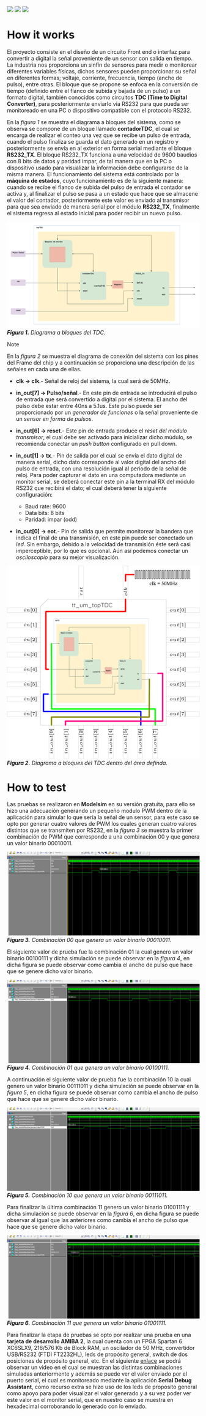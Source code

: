 
![](../../workflows/gds/badge.svg) ![](../../workflows/docs/badge.svg) ![](../../workflows/test/badge.svg)
<!--
# Tiny Tapeout Verilog Project Template

- [Read the documentation for project](docs/info.md)

## What is Tiny Tapeout?

TinyTapeout is an educational project that aims to make it easier and cheaper than ever to get your digital designs manufactured on a real chip.

To learn more and get started, visit https://tinytapeout.com.

## Verilog Projects

1. Add your Verilog files to the `src` folder.
2. Edit the [info.yaml](info.yaml) and update information about your project, paying special attention to the `source_files` and `top_module` properties. If you are upgrading an existing Tiny Tapeout project, check out our [online info.yaml migration tool](https://tinytapeout.github.io/tt-yaml-upgrade-tool/).
3. Edit [docs/info.md](docs/info.md) and add a description of your project.
4. Optionally, add a testbench to the `test` folder. See [test/README.md](test/README.md) for more information.

The GitHub action will automatically build the ASIC files using [OpenLane](https://www.zerotoasiccourse.com/terminology/openlane/).

## Enable GitHub actions to build the results page

- [Enabling GitHub Pages](https://tinytapeout.com/faq/#my-github-action-is-failing-on-the-pages-part)

## Resources

- [FAQ](https://tinytapeout.com/faq/)
- [Digital design lessons](https://tinytapeout.com/digital_design/)
- [Learn how semiconductors work](https://tinytapeout.com/siliwiz/)
- [Join the community](https://tinytapeout.com/discord)
- [Build your design locally](https://docs.google.com/document/d/1aUUZ1jthRpg4QURIIyzlOaPWlmQzr-jBn3wZipVUPt4)

## What next?

- [Submit your design to the next shuttle](https://app.tinytapeout.com/).
- Edit [this README](README.md) and explain your design, how it works, and how to test it.
- Share your project on your social network of choice:
  - LinkedIn [#tinytapeout](https://www.linkedin.com/search/results/content/?keywords=%23tinytapeout) [@TinyTapeout](https://www.linkedin.com/company/100708654/)
  - Mastodon [#tinytapeout](https://chaos.social/tags/tinytapeout) [@matthewvenn](https://chaos.social/@matthewvenn)
  - X (formerly Twitter) [#tinytapeout](https://twitter.com/hashtag/tinytapeout) [@matthewvenn](https://twitter.com/matthewvenn)
-->

# How it works

El proyecto consiste en el diseño de un circuito Front end o interfaz para convertir a digital la señal proveniente de un sensor con salida en tiempo. La industria nos proporciona un sinfín de sensores para medir o monitorear diferentes variables físicas, dichos sensores pueden proporcionar su señal en diferentes formas; voltaje, corriente, frecuencia, tiempo (ancho de pulso), entre otras. El bloque que se propone se enfoca en la conversión de tiempo (definido entre el flanco de subida y bajada de un pulso) a un formato digital, también conocidos como circuitos **TDC (Time to Digital Converter)**, para posteriormente enviarlo vía RS232 para que pueda ser monitoreado en una PC o dispositivo compatible con el protocolo RS232. 

En la _figura 1_ se muestra el diagrama a bloques del sistema, como se observa se compone de un bloque llamado **contadorTDC**, el cual se encarga de realizar el conteo una vez que se recibe un pulso de entrada, cuando el pulso finaliza se guarda el dato generado en un registro y posteriormente se envía en al exterior en forma serial mediante el bloque **RS232_TX**. El bloque RS232_TX funciona a una velocidad de 9600 baudios con 8 bits de datos y paridad impar, de tal manera que en la PC o dispositivo usado para visualizar la información debe configurarse de la misma manera. El funcionamiento del sistema está controlado por la **máquina de estados**, cuyo funcionamiento es de la siguiente manera: cuando se recibe el flanco de subida del pulso de entrada el contador se activa y, al finalizar el pulso se pasa a un estado que hace que se almacene el valor del contador, posteriormente este valor es enviado al transmisor para que sea enviado de manera serial por el módulo **RS232_TX**, finalmente el sistema regresa al estado inicial para poder recibir un nuevo pulso. 

![](docs/topTDC.png)
_**Figura 1.** Diagrama a bloques del TDC._

>[!NOTE] 
>En la _figura 2_ se muestra el diagrama de conexión del sistema con los pines del Frame del chip y a continuación se proporciona una descripción de las señales en cada una de ellas.
>
> - **clk -> clk**.- Señal de reloj del sistema, la cual será de 50MHz.
>   
> - **in_out[7] -> Pulso/señal**.- En este pin de entrada se introducirá el pulso de entrada que será convertido a digital por el sistema. El ancho del pulso debe estar entre 40ns a 5.1us. Este pulso puede ser proporcionado por un _generador de funciones_ o la señal proveniente de un _sensor en forma de pulsos_.
>
> - **in_out[6] -> reset**.- Este pin de entrada produce el _reset del módulo transmisor_, el cual debe ser activado para inicializar dicho múdulo, se recomienda conectar un _push button_ configurado en pull down.
>
> - **in_out[1] -> tx**.- Pin de salida por el cual se envía el dato digital de manera serial, dicho dato corresponde al valor digital del ancho del pulso de entrada, con una resolución igual al periodo de la señal de reloj. Para poder capturar el dato en una computadora mediante un monitor serial, se deberá conectar este pin a la terminal RX del módulo RS232 que recibirá el dato; el cual deberá tener la siguiente configuración:
>
>    - Baud rate: 9600
>    - Data bits: 8 bits
>    - Paridad: impar (odd)
>
> - **in_out[0] -> eot**.- Pin de salida que permite monitorear la bandera que indica el final de una transmisión, en este pin puede ser conectado un _led_. Sin embargo, debido a la velocidad de transmisión éste será casi imperceptible, por lo que es opcional. Aún así podemos conectar un _osciloscopio_ para su mejor visualización.
>

![](docs/design.fw.png)
_**Figura 2.** Diagrama a bloques del TDC dentro del área definda._

# How to test

Las pruebas se realizaron en **Modelsim** en su versión gratuita, para ello se hizo una adecuación generando un pequeño modulo PWM dentro de la aplicación para simular lo que sería la señal de un sensor, para este caso se opto por generar cuatro valores de PWM los cuales generan cuatro valores distintos que se transmiten por RS232, en la _figura 3_ se muestra la primer combinación de PWM que corresponde a una combinación 00 y que genera un valor binario 00010011.

![](docs/00.png)
_**Figura 3.** Combinación 00 que genera un valor binario 00010011._

El siguiente valor de prueba fue la combinación 01 la cual genero un valor binario 00100111 y dicha simulación se puede observar en la _figura 4_, en dicha figura se puede observar como cambia el ancho de pulso que hace que se genere dicho valor binario.

![](docs/01.png)
_**Figura 4.** Combinación 01 que genera un valor binario 00100111._

A continuación el siguiente valor de prueba fue la combinación 10 la cual genero un valor binario 00111011 y dicha simulación se puede observar en la _figura 5_, en dicha figura se puede observar como cambia el ancho de pulso que hace que se genere dicho valor binario.

![](docs/10.png)
_**Figura 5.** Combinación 10 que genera un valor binario 00111011._

Para finalizar la última combinación 11 genero un valor binario 01001111 y dicha simulación se puede observar en la _figura 6_, en dicha figura se puede observar al igual que las anteriores como cambia el ancho de pulso que hace que se genere dicho valor binario.

![](docs/11.png)
_**Figura 6.** Combinación 11 que genera un valor binario 01001111._

Para finalizar la etapa de pruebas se opto por realizar una prueba en una **tarjeta de desarrollo AMIBA 2**, la cual cuenta con un FPGA Spartan 6 XC6SLX9, 216/576 Kb de Block RAM, un oscilador de 50 MHz, convertidor USB/RS232 (FTDI FT2232HL), leds de propósito general, switch de dos posiciones de propósito general, etc. En el siguiente [enlace](https://youtu.be/AC0O6wIpQp8) se podrá observar un video en el cual se muestran las distintas combinaciones simuladas anteriormente y además se puede ver el valor enviado por el puerto serial, el cual es monitoreado mediante la aplicación **Serial Debug Assistant**, como recurso extra se hizo uso de los leds de propósito general como apoyo para poder visualizar el valor generado y a su vez poder ver este valor en el monitor serial, que en nuestro caso se muestra en hexadecimal corroborando lo generado con lo enviado.


